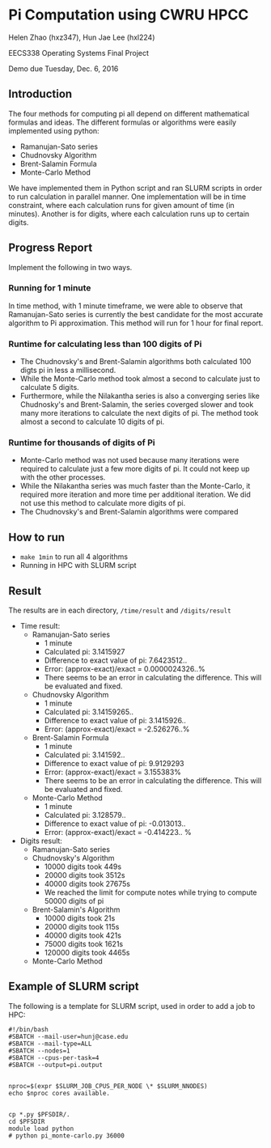 # Pi Computation using CWRU HPCC

Helen Zhao (hxz347), Hun Jae Lee (hxl224)

EECS338 Operating Systems Final Project

Demo due Tuesday, Dec. 6, 2016

## Introduction

The four methods for computing pi all depend on different mathematical formulas and ideas.
The different formulas or algorithms were easily implemented using python:

- Ramanujan-Sato series
- Chudnovsky Algorithm
- Brent-Salamin Formula
- Monte-Carlo Method

We have implemented them in Python script and ran SLURM scripts in order to run calculation in parallel manner.
One implementation will be in time constraint, where each calculation runs for given amount of time (in minutes). Another is for digits, where each calculation runs up to certain digits.

## Progress Report

Implement the following in two ways.

### Running for 1 minute

In time method, with 1 minute timeframe, we were able to observe that Ramanujan-Sato series is currently the best candidate for the most accurate algorithm to Pi approximation. This method will run for 1 hour for final report.

### Runtime for calculating less than 100 digits of Pi

- The Chudnovsky's and Brent-Salamin algorithms both calculated 100 digts pi in less a millisecond.
- While the Monte-Carlo method took almost a second to calculate just to calculate 5 digits.
- Furthermore, while the Nilakantha series is also a converging series like Chudnosky's and Brent-Salamin,
the series coverged slower and took many more iterations to calculate the next digits of pi.
The method took almost a second to calculate 10 digits of pi.

### Runtime for thousands of digits of Pi
- Monte-Carlo method was not used because many iterations were required to calculate just a few more digits of pi.
It could not keep up with the other processes.
- While the Nilakantha series was much faster than the Monte-Carlo, it required more iteration and more time per additional iteration.
We did not use this method to calculate more digits of pi.
- The Chudnovsky's and Brent-Salamin algorithms were compared

## How to run

- `make 1min` to run all 4 algorithms
- Running in HPC with SLURM script

## Result

The results are in each directory, `/time/result` and `/digits/result`

- Time result:
  - Ramanujan-Sato series
    - 1 minute
    - Calculated pi:  3.1415927
    - Difference to exact value of pi:  7.6423512..
    - Error: (approx-exact)/exact =  0.0000024326..%
    - There seems to be an error in calculating the difference. This will be evaluated and fixed.
  - Chudnovsky Algorithm
    - 1 minute
    - Calculated pi:  3.14159265..
    - Difference to exact value of pi:  3.1415926..
    - Error: (approx-exact)/exact =  -2.526276..%
  - Brent-Salamin Formula
  	- 1 minute
  	- Calculated pi: 3.141592..
  	- Difference to exact value of pi:  9.9129293
    - Error: (approx-exact)/exact =  3.155383%
    - There seems to be an error in calculating the difference. This will be evaluated and fixed.
  - Monte-Carlo Method
    - 1 minute
    - Calculated pi:  3.128579..
    - Difference to exact value of pi:  -0.013013..
    - Error: (approx-exact)/exact =  -0.414223.. %
- Digits result:
  - Ramanujan-Sato series
  - Chudnovsky's Algorithm
    - 10000 digits took 449s
    - 20000 digits took 3512s
    - 40000 digits took 27675s
    - We reached the limit for compute notes while trying to compute 50000 digits of pi
  - Brent-Salamin's Algorithm
    - 10000 digits took 21s
    - 20000 digits took 115s
    - 40000 digits took 421s
    - 75000 digits took 1621s
    - 120000 digits took 4465s
  - Monte-Carlo Method

## Example of SLURM script

The following is a template for SLURM script, used in order to add a job to HPC:

```shell
#!/bin/bash
#SBATCH --mail-user=hunj@case.edu
#SBATCH --mail-type=ALL
#SBATCH --nodes=1
#SBATCH --cpus-per-task=4
#SBATCH --output=pi.output


nproc=$(expr $SLURM_JOB_CPUS_PER_NODE \* $SLURM_NNODES)
echo $nproc cores available.


cp *.py $PFSDIR/.
cd $PFSDIR
module load python
# python pi_monte-carlo.py 36000

```
